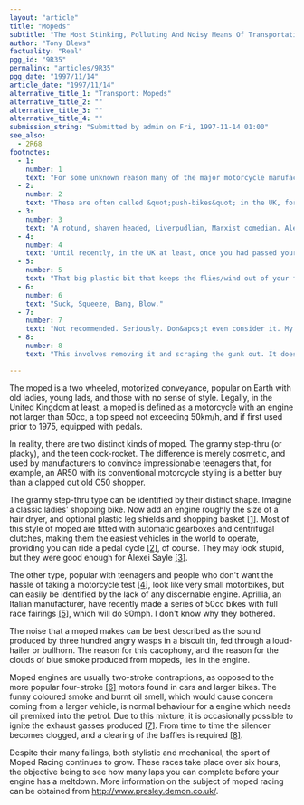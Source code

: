 ```yaml
---
layout: "article"
title: "Mopeds"
subtitle: "The Most Stinking, Polluting And Noisy Means Of Transportation"
author: "Tony Blews"
factuality: "Real"
pgg_id: "9R35"
permalink: "articles/9R35"
pgg_date: "1997/11/14"
article_date: "1997/11/14"
alternative_title_1: "Transport: Mopeds"
alternative_title_2: ""
alternative_title_3: ""
alternative_title_4: ""
submission_string: "Submitted by admin on Fri, 1997-11-14 01:00"
see_also:
  - 2R68
footnotes: 
  - 1:
    number: 1
    text: "For some unknown reason many of the major motorcycle manufacturers follow this style, and in some cases fit their products with engines up to a massive 120cc in size. These may still be considered as mopeds, but not in the legal sense."
  - 2:
    number: 2
    text: "These are often called &quot;push-bikes&quot; in the UK, for reasons unknown. Surely if you are pushing one then you&apos;ve either got the wrong idea, or got a flat tyre."
  - 3:
    number: 3
    text: "A rotund, shaven headed, Liverpudlian, Marxist comedian. Alexei Sayle is probably best known for his appearances on the BBC TV show The Young Ones, as the Bolofski Family. He has also presented several of his own series, including Alexei Sayle&apos;s Stuff, in which he spent a considerable amount of time riding around on a Honda C90."
  - 4:
    number: 4
    text: "Until recently, in the UK at least, once you had passed your car driving test it was legal to ride a moped. The real motorcycle test is a complicated three-part affair."
  - 5:
    number: 5
    text: "That big plastic bit that keeps the flies/wind out of your face."
  - 6:
    number: 6
    text: "Suck, Squeeze, Bang, Blow."
  - 7:
    number: 7
    text: "Not recommended. Seriously. Don&apos;t even consider it. My fence has never been the same."
  - 8:
    number: 8
    text: "This involves removing it and scraping the gunk out. It does not involve sudden changes of direction to make sure you are not being tailed by enemy submarines. Mopeds do not function correctly underwater. This is, presumably, a fact which remains unknown to many people, hence the large numbers of mopeds which are to be found at the bottom of rivers, canals, lakes etc."

---
```

<div>
<p>The moped is a two wheeled, motorized conveyance, popular on Earth with old ladies, young lads, and those with no sense of style. Legally, in the United Kingdom at least, a moped is defined as a motorcycle with an engine not larger than 50cc, a top speed not exceeding 50km/h, and if first used prior to 1975, equipped with pedals.</p>
<p>In reality, there are two distinct kinds of moped. The granny step-thru (or placky), and the teen cock-rocket. The difference is merely cosmetic, and used by manufacturers to convince impressionable teenagers that, for example, an AR50 with its conventional motorcycle styling is a better buy than a clapped out old C50 shopper.</p>
<p>The granny step-thru type can be identified by their distinct shape. Imagine a classic ladies' shopping bike. Now add an engine roughly the size of a hair dryer, and optional plastic leg shields and shopping basket <a href="#footnote-body.1" name="footnote-link.1" class="footnote-link">[1]</a>. Most of this style of moped are fitted with automatic gearboxes and centrifugal clutches, making them the easiest vehicles in the world to operate, providing you can ride a pedal cycle <a href="#footnote-body.2" name="footnote-link.2" class="footnote-link">[2]</a>, of course. They may look stupid, but they were good enough for Alexei Sayle <a href="#footnote-body.3" name="footnote-link.3" class="footnote-link">[3]</a>.</p>
<p>The other type, popular with teenagers and people who don't want the hassle of taking a motorcycle test <a href="#footnote-body.4" name="footnote-link.4" class="footnote-link">[4]</a>, look like very small motorbikes, but can easily be identified by the lack of any discernable engine. Aprillia, an Italian manufacturer, have recently made a series of 50cc bikes with full race fairings <a href="#footnote-body.5" name="footnote-link.5" class="footnote-link">[5]</a>, which will do 90mph. I don't know why they bothered.</p>
<p>The noise that a moped makes can be best described as the sound produced by three hundred angry wasps in a biscuit tin, fed through a loud-hailer or bullhorn. The reason for this cacophony, and the reason for the clouds of blue smoke produced from mopeds, lies in the engine.</p>
<p>Moped engines are usually two-stroke contraptions, as opposed to the more popular four-stroke <a href="#footnote-body.6" name="footnote-link.6" class="footnote-link">[6]</a> motors found in cars and larger bikes. The funny coloured smoke and burnt oil smell, which would cause concern coming from a larger vehicle, is normal behaviour for a engine which needs oil premixed into the petrol. Due to this mixture, it is occasionally possible to ignite the exhaust gasses produced <a href="#footnote-body.7" name="footnote-link.7" class="footnote-link">[7]</a>. From time to time the silencer becomes clogged, and a clearing of the baffles is required <a href="#footnote-body.8" name="footnote-link.8" class="footnote-link">[8]</a>.</p>
<p>Despite their many failings, both stylistic and mechanical, the sport of Moped Racing continues to grow. These races take place over six hours, the objective being to see how many laps you can complete before your engine has a meltdown. More information on the subject of moped racing can be obtained from <a href="https://web.archive.org/web/20130205235032/http://www.presley.demon.co.uk/">http://www.presley.demon.co.uk/</a>.</p>
</div>
